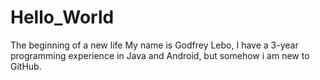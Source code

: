 # Hello_World
The beginning of a new life
My name is Godfrey Lebo, I have a 3-year programming experience in Java and Android, but somehow i am new to GitHub.

